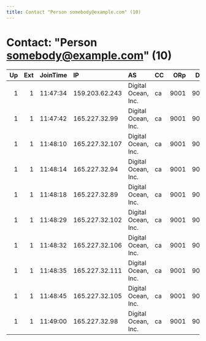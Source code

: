 ```yaml
---
title: Contact "Person somebody@example.com" (10)
---
```


# Contact: "Person somebody@example.com" (10)

|   Up |   Ext | JoinTime   | IP             | AS                  | CC   |   ORp |   Dirp | OS    | Version   | Nickname           |   eFamMembers |
|-----:|------:|:-----------|:---------------|:--------------------|:-----|------:|-------:|:------|:----------|:-------------------|--------------:|
|    1 |     1 | 11:47:34   | 159.203.62.243 | Digital Ocean, Inc. | ca   |  9001 |   9030 | Linux | 0.2.9.11  | DebianTorNodetor10 |             1 |
|    1 |     1 | 11:47:42   | 165.227.32.99  | Digital Ocean, Inc. | ca   |  9001 |   9030 | Linux | 0.2.9.11  | DebianTorNodetor09 |             1 |
|    1 |     1 | 11:48:10   | 165.227.32.107 | Digital Ocean, Inc. | ca   |  9001 |   9030 | Linux | 0.2.9.11  | DebianTorNodetor06 |             1 |
|    1 |     1 | 11:48:14   | 165.227.32.94  | Digital Ocean, Inc. | ca   |  9001 |   9030 | Linux | 0.2.9.11  | DebianTorNodetor05 |             1 |
|    1 |     1 | 11:48:18   | 165.227.32.89  | Digital Ocean, Inc. | ca   |  9001 |   9030 | Linux | 0.2.9.11  | DebianTorNodetor02 |             1 |
|    1 |     1 | 11:48:29   | 165.227.32.102 | Digital Ocean, Inc. | ca   |  9001 |   9030 | Linux | 0.2.9.11  | DebianTorNodetor03 |             1 |
|    1 |     1 | 11:48:32   | 165.227.32.106 | Digital Ocean, Inc. | ca   |  9001 |   9030 | Linux | 0.2.9.11  | DebianTorNodetor01 |             1 |
|    1 |     1 | 11:48:35   | 165.227.32.111 | Digital Ocean, Inc. | ca   |  9001 |   9030 | Linux | 0.2.9.11  | DebianTorNodetor08 |             1 |
|    1 |     1 | 11:48:45   | 165.227.32.105 | Digital Ocean, Inc. | ca   |  9001 |   9030 | Linux | 0.2.9.11  | DebianTorNodetor04 |             1 |
|    1 |     1 | 11:49:00   | 165.227.32.98  | Digital Ocean, Inc. | ca   |  9001 |   9030 | Linux | 0.2.9.11  | DebianTorNodetor07 |             1 |
